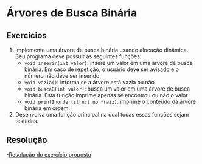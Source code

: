 # Árvores de Busca Binária
## Exercícios

1. Implemente uma árvore de busca binária usando alocação dinâmica. Seu programa deve possuir as seguintes funções:
	- `void inserir(int valor)`: insere um valor em uma árvore de busca binária. Em caso de repetição, o usuário deve ser avisado e o número não deve ser inserido
	- `void vazia()`: informa se a árvore está vazia ou não
 	- `void buscaB(int valor)`: busca um valor em uma árvore de busca binária. Esta função imprime apenas se encontrou ou não o valor
 	- `void printInorder(struct no *raiz)`: imprime o conteúdo da árvore binária em ordem.
2. Desenvolva uma função principal na qual todas essas funções sejam testadas.

## Resolução

-[Resolução do exercício proposto](./arvore.c)
